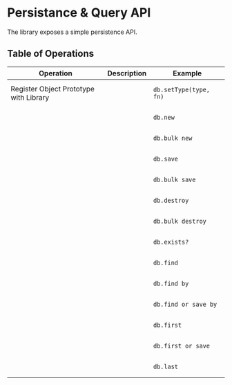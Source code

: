 # Persistance & Query API

The library exposes a simple persistence API.

## Table of Operations

<table> 
<thead> 
<tr> 
    <th>Operation</th> 
    <th>Description</th> 
    <th>Example</th> 
</tr> 
</thead> 
<tbody> 
    <tr>
        <td><div>Register Object Prototype with Library</div></td> 
        <td></td> 
        <td><pre><code>db.setType(type, fn)</code></pre></td>
    </tr>
<tr>
    <td></td> 
    <td></td> 
    <td><pre><code>db.new</code></pre></td>
</tr>
<tr>
    <td></td> 
    <td></td> 
    <td><pre><code>db.bulk_new</code></pre></td>
</tr>
<tr>
    <td></td> 
    <td></td> 
    <td><pre><code>db.save</code></pre></td>
</tr>
<tr>
    <td></td> 
    <td></td> 
    <td><pre><code>db.bulk_save</code></pre></td>
</tr>
<tr>
    <td></td> 
    <td></td> 
    <td><pre><code>db.destroy</code></pre></td>
</tr>
<tr>
    <td></td> 
    <td></td> 
    <td><pre><code>db.bulk_destroy</code></pre></td>
</tr>
<tr>
    <td></td> 
    <td></td> 
    <td><pre><code>db.exists?</code></pre></td>
</tr>
<tr>
    <td></td> 
    <td></td> 
    <td><pre><code>db.find</code></pre></td>
</tr>
<tr>
    <td></td> 
    <td></td> 
    <td><pre><code>db.find_by</code></pre></td>
</tr>
<tr>
    <td></td> 
    <td></td> 
    <td><pre><code>db.find_or_save_by</code></pre></td>
</tr>
<tr>
    <td></td> 
    <td></td> 
    <td><pre><code>db.first</code></pre></td>
</tr>
<tr>
    <td></td> 
    <td></td> 
    <td><pre><code>db.first_or_save</code></pre></td>
</tr>
<tr>
    <td></td> 
    <td></td> 
    <td><pre><code>db.last</code></pre></td>
</tr>
</tbody> 
</table>


